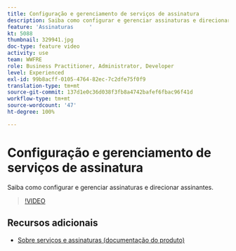 ```yaml
---
title: Configuração e gerenciamento de serviços de assinatura
description: Saiba como configurar e gerenciar assinaturas e direcionar assinantes.
feature: 'Assinaturas     '
kt: 5088
thumbnail: 329941.jpg
doc-type: feature video
activity: use
team: WWFRE
role: Business Practitioner, Administrator, Developer
level: Experienced
exl-id: 99b8acff-0105-4764-82ec-7c2dfe75f0f9
translation-type: tm+mt
source-git-commit: 137d1e0c36d038f3fb8a4742bafef6fbac96f41d
workflow-type: tm+mt
source-wordcount: '47'
ht-degree: 100%

---
```


# Configuração e gerenciamento de serviços de assinatura

Saiba como configurar e gerenciar assinaturas e direcionar assinantes.

>[!VIDEO](https://video.tv.adobe.com/v/329941?quality=12)

## Recursos adicionais

* [Sobre serviços e assinaturas (documentação do produto)](https://experienceleague.adobe.com/docs/campaign-classic/using/sending-messages/subscriptions-and-referrals/about-services-and-subscriptions.html?lang=pt-BR)
